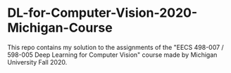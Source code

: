 # DL-for-Computer-Vision-2020-Michigan-Course
This repo contains my solution to the assignments of the "EECS 498-007 / 598-005 Deep Learning for Computer Vision" course made by Michigan University Fall 2020.
